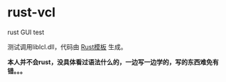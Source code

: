 # rust-vcl

rust GUI test

测试调用liblcl.dll，代码由 [Rust模板](https://github.com/ying32/liblcl/tree/master/Tools/genBind/rust/tpl) 生成。

**本人并不会rust，没具体看过语法什么的，一边写一边学的，写的东西难免有错。。。**    


